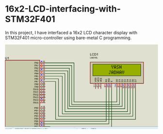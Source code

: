 # 16x2-LCD-interfacing-with-STM32F401

In this project, I have interfaced a 16x2 LCD character display with STM32F401 micro-controller using bare-metal C programming.

![proteus simulation](https://github.com/EmbeddedKidaa/16x2-LCD-interfacing-with-STM32F401/blob/main/images/Proteus%20Simulation.png)
